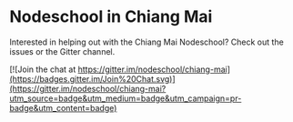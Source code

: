 # Nodeschool in Chiang Mai

Interested in helping out with the Chiang Mai Nodeschool? Check out the issues or the Gitter channel. 

[![Join the chat at https://gitter.im/nodeschool/chiang-mai](https://badges.gitter.im/Join%20Chat.svg)](https://gitter.im/nodeschool/chiang-mai?utm_source=badge&utm_medium=badge&utm_campaign=pr-badge&utm_content=badge)

